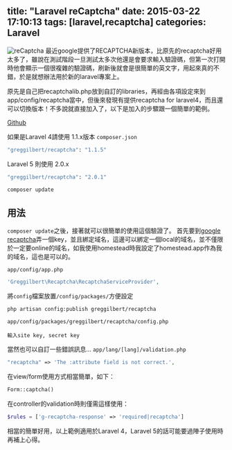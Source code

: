 title: "Laravel reCaptcha"
date: 2015-03-22 17:10:13
tags: [laravel,recaptcha]
categories: Laravel
---
![reCaptcha](http://i.imgur.com/xa6mIaZ.gif)
最近google提供了RECAPTCHA新版本，比原先的recaptcha好用太多了，雖說在測試階段一旦測試太多次他還是會要求輸入驗證碼，但第一次打開時他會顯示一個很複雜的驗證碼，刷新後就會是很簡單的英文字，用起來真的不錯，於是就想辦法用於新的laravel專案上。

<!-- more -->

原先是自己把recaptchalib.php放到自訂的libraries，再經由各項設定來到app/config/recaptcha當中，但後來發現有提供recaptcha for laravel4，而且還可以切換版本！不多說就直接加入了，以下是加入的步驟跟一個簡單的範例。

[Github](https://github.com/greggilbert/recaptcha)

如果是Laravel 4請使用 1.1.x版本
`composer.json`
``` bash
"greggilbert/recaptcha": "1.1.5"
```

Laravel 5 則使用 2.0.x
``` bash
"greggilbert/recaptcha": "2.0.1"
```

``` bash
composer update
```

## 用法
`composer update`之後，接著就可以很簡單的使用這個驗證了。
首先要到[google recaptcha](https://www.google.com/recaptcha/intro/index.html)弄一個key，並且綁定域名，這邊可以綁定一個local的域名，並不僅限於一定要online的域名，如我使用homestead時我設定了homestead.app作為我的域名，這也是可以的。

`app/config/app.php`
``` php
'Greggilbert\Recaptcha\RecaptchaServiceProvider',
```

將`config`檔案放置`/config/packages/`方便設定
``` bash
php artisan config:publish greggilbert/recaptcha
```
``` bash
app/config/packages/greggilbert/recaptcha/config.php
```
    輸入site key, secret key

當然也可以自訂一些錯誤訊息...
`app/lang/[lang]/validation.php`
``` php
"recaptcha" => 'The :attribute field is not correct.',
```

在view/form使用方式相當簡單，如下：
``` php
Form::captcha()
```

在controller的validation時則僅需這樣使用：
``` php
$rules = ['g-recaptcha-response' => 'required|recaptcha']
```

相當的簡單好用，以上範例適用於Laravel 4，Laravel 5的話可能要過陣子使用時再補上心得。